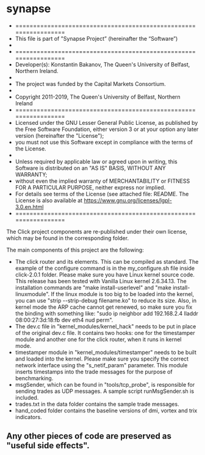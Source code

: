 # synapse
* =================================================================
* This file is part of "Synapse Project” (hereinafter the “Software”)
*
* =================================================================
* Developer(s):     Konstantin Bakanov, The Queen's University of Belfast, Northern Ireland.
*
* The project was funded by the Capital Markets Consortium.
*
* Copyright 2011-2019, The Queen's University of Belfast, Northern Ireland
* =================================================================
* Licensed under the GNU Lesser General Public License, as published by the Free Software Foundation, either version 3 or at your option any later version (hereinafter the "License");
* you must not use this Software except in compliance with the terms of the License.
*
* Unless required by applicable law or agreed upon in writing, this Software is distributed on an "AS IS" BASIS, WITHOUT ANY WARRANTY;
* without even the implied warranty of MERCHANTABILITY or FITNESS FOR A PARTICULAR PURPOSE, neither express nor implied.
* For details see terms of the License (see attached file: README. The License is also available at https://www.gnu.org/licenses/lgpl-3.0.en.html
* =================================================================

The Click project components are re-published under their own license, which may be found in the corresponding folder.

The main components of this project are the following:
- The click router and its elements. This can be compiled as standard. The example of the configure command is
  in the my_configure.sh file inside click-2.0.1 folder. Please make sure you have Linux kernel source code.
  This release has been tested with Vanilla Linux kernel 2.6.34.13.
  The installation commands are "make install-userlevel" and "make install-linuxmodule".
  If the linux module is too big to be loaded into the kernel, you can use "strip --strip-debug filename.ko"
  to reduce its size.
  Also, in kernel mode the ARP cache cannot get renewed, so make sure you fix the binding with something like:
  "sudo ip neighbor add 192.168.2.4 lladdr 08:00:27:3d:18:fb dev eth4 nud perm".
- The dev.c file in "kernel_modules/kernel_hack" needs to be put in place of the original dev.c file. It
  contains two hooks: one for the timestamper module and another one for the click router, when it runs
  in kernel mode.
- timestamper module in "kernel_modules/timestamper" needs to be built and loaded into the kernel.
  Please make sure you specify the correct network interface using the "s_netif_param" parameter.
  This module inserts timestamps into the trade messages for the purpose of benchmarking.
- msgSender, which can be found in "tools/tcp_probe", is responsible for sending
  trades as UDP messages. A sample script runMsgSender.sh is included.
- trades.txt in the data folder contains the sample trade messages.
- hand_coded folder contains the baseline versions of dmi, vortex and trix indicators.

Any other pieces of code are preserved as "useful side effects".
- 
